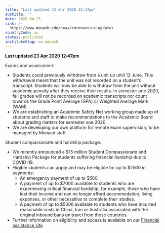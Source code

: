 ```yaml
---
title: "Last updated 23 Apr 2020 12:47pm"
subtitle: ""
date: 2020-04-23
link: >-
  https://www.monash.edu/news/coronavirus-updates
countryCode: au
status: published
instituteSlug: au-monash
---
```

**Last updated 23 Apr 2020 12:47pm**

Exams and assessment:

  * Students could previously withdraw from a unit up until 12 June. This withdrawal meant that the unit was not recorded on a student’s transcript. Students will now be able to withdraw from the unit without academic penalty after they receive their results. In semester one 2020, fail grades will not be recorded on academic transcripts nor count towards the Grade Point Average (GPA) or Weighted Average Mark (WAM).
  * We are establishing an Academic Safety Net working group made up of students and staff to make recommendations to the Academic Board about grading matters for semester one 2020.
  * We are developing our own platform for remote exam supervision, to be managed by Monash staff.



Student compassionate and hardship package:

  * We recently announced a $15 million Student Compassionate and Hardship Package for students suffering financial hardship due to COVID-19.
  * Eligible students can apply and may be eligible for up to $7500 in payments: 
    * An emergency payment of up to $500.
    * A payment of up to $7000 available to students who are experiencing critical financial hardship, for example, those who have lost their income and can no longer afford accommodation, living expenses, or other necessities to complete their studies.
    * A payment of up to $5000 available to students who have incurred reasonable costs in China, Iran or Australia associated with the original inbound bans on travel from these countries.
  * Further information on eligibility and access is available on our [Financial assistance site](https://www.monash.edu/financial-assistance/support/student-grants/compassionate-hardship-package).


